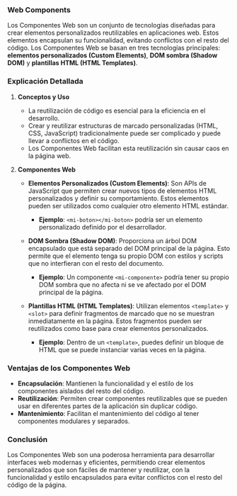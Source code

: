 ### Web Components
Los Componentes Web son un conjunto de tecnologías diseñadas para crear elementos personalizados reutilizables en aplicaciones web. Estos elementos encapsulan su funcionalidad, evitando conflictos con el resto del código. Los Componentes Web se basan en tres tecnologías principales: **elementos personalizados (Custom Elements)**, **DOM sombra (Shadow DOM)** y **plantillas HTML (HTML Templates)**.

### Explicación Detallada

1. **Conceptos y Uso**
   - La reutilización de código es esencial para la eficiencia en el desarrollo.
   - Crear y reutilizar estructuras de marcado personalizadas (HTML, CSS, JavaScript) tradicionalmente puede ser complicado y puede llevar a conflictos en el código.
   - Los Componentes Web facilitan esta reutilización sin causar caos en la página web.

2. **Componentes Web**
   - **Elementos Personalizados (Custom Elements)**: Son APIs de JavaScript que permiten crear nuevos tipos de elementos HTML personalizados y definir su comportamiento. Estos elementos pueden ser utilizados como cualquier otro elemento HTML estándar.
     - **Ejemplo**: `<mi-boton></mi-boton>` podría ser un elemento personalizado definido por el desarrollador.
   
   - **DOM Sombra (Shadow DOM)**: Proporciona un árbol DOM encapsulado que está separado del DOM principal de la página. Esto permite que el elemento tenga su propio DOM con estilos y scripts que no interfieran con el resto del documento.
     - **Ejemplo**: Un componente `<mi-componente>` podría tener su propio DOM sombra que no afecta ni se ve afectado por el DOM principal de la página.

   - **Plantillas HTML (HTML Templates)**: Utilizan elementos `<template>` y `<slot>` para definir fragmentos de marcado que no se muestran inmediatamente en la página. Estos fragmentos pueden ser reutilizados como base para crear elementos personalizados.
     - **Ejemplo**: Dentro de un `<template>`, puedes definir un bloque de HTML que se puede instanciar varias veces en la página.

### Ventajas de los Componentes Web
- **Encapsulación**: Mantienen la funcionalidad y el estilo de los componentes aislados del resto del código.
- **Reutilización**: Permiten crear componentes reutilizables que se pueden usar en diferentes partes de la aplicación sin duplicar código.
- **Mantenimiento**: Facilitan el mantenimiento del código al tener componentes modulares y separados.

### Conclusión
Los Componentes Web son una poderosa herramienta para desarrollar interfaces web modernas y eficientes, permitiendo crear elementos personalizados que son fáciles de mantener y reutilizar, con la funcionalidad y estilo encapsulados para evitar conflictos con el resto del código de la página.